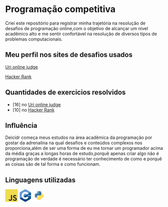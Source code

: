 # Programação competitiva

Criei este repositório para registrar minha trajetória
na resolução de desafios de programação online,com o objetivo 
de alcançar um nível acadêmico alto e me sentir confortável na resolução de diversos tipos 
de problemas computacionais.

## Meu perfil nos sites de desafios usados

[Uri online judge](https://www.urionlinejudge.com.br/judge/pt/profile/490691)

[Hacker Rank](https://www.hackerrank.com/dksorteio?hr_r=1)

## Quantidades de exercicios resolvidos

* [16] no [Uri online judge](https://www.urionlinejudge.com.br/judge/pt/profile/490691)
* [10] no [Hacker Rank](https://www.hackerrank.com/dksorteio?hr_r=1)

## Influência

Deicidr começa meus estudos na área acadêmica da programação por gostar da adrenalina 
na qual desafios e conteúdos complexos nos proporciona,além de ser uma forma de eu me tornar
um programador acima da média graças a longas horas de estudo,porquê apenas criar algo não é programação de verdade
é necessário ter conhecimento de como e porquê as coisas são de tal forma e como funcionam.

## Linguagens utilizadas
<code><img height="40" src="https://raw.githubusercontent.com/github/explore/80688e429a7d4ef2fca1e82350fe8e3517d3494d/topics/javascript/javascript.png"></code>
<code><img height="40" src="https://raw.githubusercontent.com/github/explore/80688e429a7d4ef2fca1e82350fe8e3517d3494d/topics/cpp/cpp.png"></code>
<code><img height="40" src="https://raw.githubusercontent.com/github/explore/80688e429a7d4ef2fca1e82350fe8e3517d3494d/topics/python/python.png"></code>

